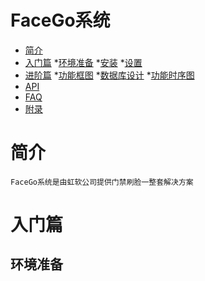 #  FaceGo系统
* [简介](#简介)
* [入门篇](#入门篇)
    *[环境准备](##环境准备)
    *[安装](##安装)
    *[设置](##设置)
* [进阶篇](#进阶篇)
    *[功能框图](##功能框图)
    *[数据库设计](##数据库设计)
    *[功能时序图](##功能时序图)  
* [API](#API) 
* [FAQ](#FAQ)
* [附录](#附录)

# 简介
```text
FaceGo系统是由虹软公司提供门禁刷脸一整套解决方案
```
# 入门篇
## 环境准备
   
        
    
  

